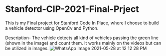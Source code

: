 # Stanford-CIP-2021-Final-Prject
This is my Final project for Stanford Code In Place, where I choose to build a vehicle detector  using OpenCv and Python.

Description- The vehicle detects all kind of vehicles passing the green line (shown in the image)  and count them. It works mainly on the videos but can be utilized in images.
![WhatsApp Image 2021-05-28 at 12 12 28 PM](https://user-images.githubusercontent.com/62180364/119941727-992cd900-bfae-11eb-99bd-5e3f3c4ddb69.jpeg)
